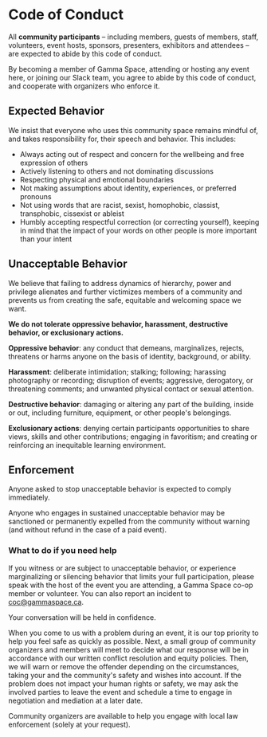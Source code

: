# Code of Conduct

All **community participants** – including members, guests of members, staff, volunteers, event hosts, sponsors, presenters, exhibitors and attendees – are expected to abide by this code of conduct.

By becoming a member of Gamma Space, attending or hosting any event here, or joining our Slack team, you agree to abide by this code of conduct, and cooperate with organizers who enforce it.

## Expected Behavior

We insist that everyone who uses this community space remains mindful of, and takes responsibility for, their speech and behavior. This includes:

- Always acting out of respect and concern for the wellbeing and free expression of others
- Actively listening to others and not dominating discussions
- Respecting physical and emotional boundaries
- Not making assumptions about identity, experiences, or preferred pronouns
- Not using words that are racist, sexist, homophobic, classist, transphobic, cissexist or ableist
- Humbly accepting respectful correction (or correcting yourself), keeping in mind that the impact of your words on other people is more important than your intent

## Unacceptable Behavior

We believe that failing to address dynamics of hierarchy, power and privilege alienates and further victimizes members of a community and prevents us from creating the safe, equitable and welcoming space we want.

**We do not tolerate oppressive behavior, harassment, destructive behavior, or exclusionary actions.**

**Oppressive behavior**: any conduct that demeans, marginalizes, rejects, threatens or harms anyone on the basis of identity, background, or ability.

**Harassment**: deliberate intimidation; stalking; following; harassing photography or recording; disruption of events; aggressive, derogatory, or threatening comments; and unwanted physical contact or sexual attention.

**Destructive behavior**: damaging or altering any part of the building, inside or out, including furniture, equipment, or other people's belongings.

**Exclusionary actions**: denying certain participants opportunities to share views, skills and other contributions; engaging in favoritism; and creating or reinforcing an inequitable learning environment.

## Enforcement

Anyone‭ ‬asked‭ ‬to‭ ‬stop‭ ‬unacceptable‭ ‬behavior‭ ‬is‭ ‬expected‭ ‬to‭ ‬comply‭ ‬immediately.

Anyone who engages in sustained ‬unacceptable behavior may be sanctioned ‬or‭ ‬permanent‭ly ‬expelled‭ ‬from‭ ‬the‭ ‬community‭ ‬without‭ ‬warning‭ (‬and‭ ‬without‭ ‬refund‭ ‬in‭ ‬the‭ ‬case‭ ‬of‭ ‬a‭ ‬paid‭ ‬event‭)‬.

### What to do if you need help

If you witness or are subject to unacceptable behavior, or experience marginalizing or silencing behavior that limits your full participation, please speak with the host of the event you are attending, a Gamma Space co-op member or volunteer. You can also report an incident to [coc@gammaspace.ca][1].

Your conversation will be held in confidence.

When you come to us with a problem during an event, it is our top priority to help you feel safe as quickly as possible. Next, a small group of community organizers and members will meet to decide what our response will be in accordance with our written conflict resolution and equity policies. Then, we will warn or remove the offender depending on the circumstances, taking your and the community's safety and wishes into account. If the problem does not impact your human rights or safety, we may ask the involved parties to leave the event and schedule a time to engage in negotiation and mediation at a later date.

Community‭ ‬organizers‭ ‬are‭ ‬available‭ ‬to‭ ‬help‭ you ‬engage‭ ‬with‭ ‬local‭ ‬law‭ ‬enforcement (solely at your request).

[1]:	mailto:coc@gammaspace.ca
